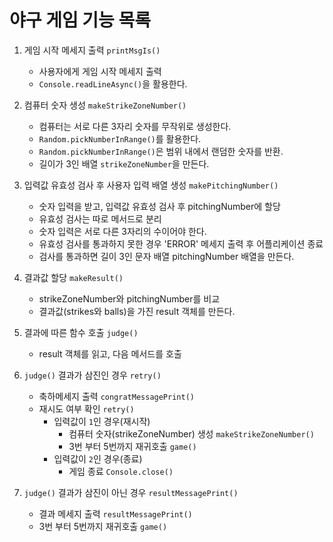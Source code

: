 # 야구 게임 기능 목록

1. 게임 시작 메세지 출력 `printMsgIs()`

   - 사용자에게 게임 시작 메세지 출력
   - `Console.readLineAsync()`을 활용한다.

2. 컴퓨터 숫자 생성 `makeStrikeZoneNumber()`

   - 컴퓨터는 서로 다른 3자리 숫자를 무작위로 생성한다.
   - `Random.pickNumberInRange()`를 활용한다.
   - `Random.pickNumberInRange()`은 범위 내에서 랜덤한 숫자를 반환.
   - 길이가 3인 배열 `strikeZoneNumber`을 만든다.

3. 입력값 유효성 검사 후 사용자 입력 배열 생성 `makePitchingNumber()`

   - 숫자 입력을 받고, 입력값 유효성 검사 후 pitchingNumber에 할당
   - 유효성 검사는 따로 메서드로 분리
   - 숫자 입력은 서로 다른 3자리의 수이어야 한다.
   - 유효성 검사를 통과하지 못한 경우 'ERROR' 메세지 출력 후 어플리케이션 종료
   - 검사를 통과하면 길이 3인 문자 배열 pitchingNumber 배열을 만든다.

4. 결과값 할당 `makeResult()`

   - strikeZoneNumber와 pitchingNumber를 비교
   - 결과값(strikes와 balls)을 가진 result 객체를 만든다.

5. 결과에 따른 함수 호출 `judge()`

   - result 객체를 읽고, 다음 메서드를 호출

6. `judge()` 결과가 삼진인 경우 `retry()`

   - 축하메세지 출력 `congratMessagePrint()`
   - 재시도 여부 확인 `retry()`
     - 입력값이 `1`인 경우(재시작)
       - 컴퓨터 숫자(strikeZoneNumber) 생성 `makeStrikeZoneNumber()`
       - 3번 부터 5번까지 재귀호출 `game()`
     - 입력값이 `2`인 경우(종료)
       - 게임 종료 `Console.close()`

7. `judge()` 결과가 삼진이 아닌 경우 `resultMessagePrint()`

   - 결과 메세지 출력 `resultMessagePrint()`
   - 3번 부터 5번까지 재귀호출 `game()`
